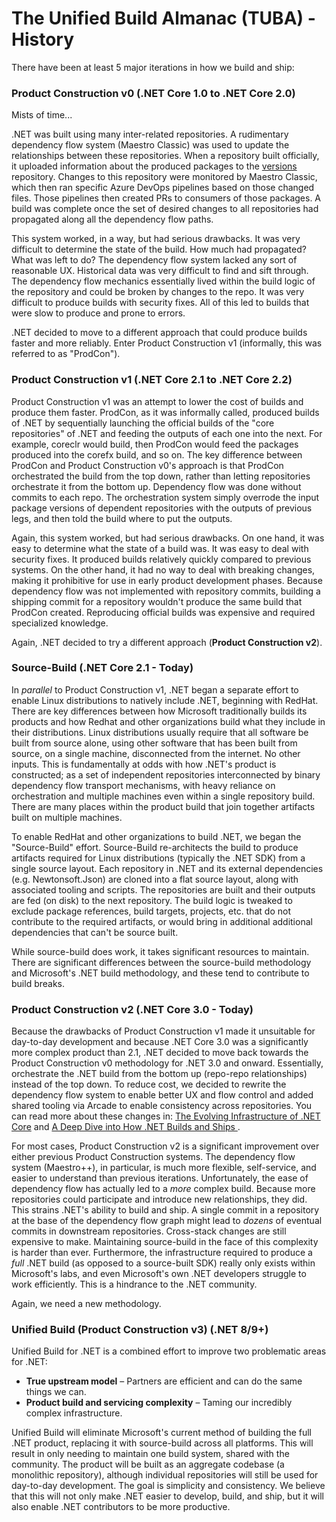 # The Unified Build Almanac (TUBA) - History

There have been at least 5 major iterations in how we build and ship:

### **Product Construction v0 (.NET Core 1.0 to .NET Core 2.0)**

Mists of time...

.NET was built using many inter-related repositories. A rudimentary dependency flow system (Maestro Classic) was used to update the relationships between these repositories. When a repository built officially, it uploaded information about the produced packages to the [versions](https://github.com/dotnet/versions) repository. Changes to this repository were monitored by Maestro Classic, which then ran specific Azure DevOps pipelines based on those changed files. Those pipelines then created PRs to consumers of those packages. A build was complete once the set of desired changes to all repositories had propagated along all the dependency flow paths.

This system worked, in a way, but had serious drawbacks. It was very difficult to determine the state of the build. How much had propagated? What was left to do? The dependency flow system lacked any sort of reasonable UX. Historical data was very difficult to find and sift through. The dependency flow mechanics essentially lived within the build logic of the repository and could be broken by changes to the repo. It was very difficult to produce builds with security fixes. All of this led to builds that were slow to produce and prone to errors.

.NET decided to move to a different approach that could produce builds faster and more reliably. Enter Product Construction v1 (informally, this was referred to as "ProdCon").

### **Product Construction v1 (.NET Core 2.1 to .NET Core 2.2)**

Product Construction v1 was an attempt to lower the cost of builds and produce them faster. ProdCon, as it was informally called, produced builds of .NET by sequentially launching the official builds of the "core repositories" of .NET and feeding the outputs of each one into the next. For example, coreclr would build, then ProdCon would feed the packages produced into the corefx build, and so on. The key difference between ProdCon and Product Construction v0's approach is that ProdCon orchestrated the build from the top down, rather than letting repositories orchestrate it from the bottom up. Dependency flow was done without commits to each repo. The orchestration system simply overrode the input package versions of dependent repositories with the outputs of previous legs, and then told the build where to put the outputs.

Again, this system worked, but had serious drawbacks. On one hand, it was easy to determine what the state of a build was. It was easy to deal with security fixes. It produced builds relatively quickly compared to previous systems. On the other hand, it had no way to deal with breaking changes, making it prohibitive for use in early product development phases. Because dependency flow was not implemented with repository commits, building a shipping commit for a repository wouldn't produce the same build that ProdCon created. Reproducing official builds was expensive and required specialized knowledge.

Again, .NET decided to try a different approach (**Product Construction v2**).

### **Source-Build (.NET Core 2.1 - Today)**

In *parallel* to Product Construction v1, .NET began a separate effort to enable Linux distributions to natively include .NET, beginning with RedHat. There are key differences between how Microsoft traditionally builds its products and how Redhat and other organizations build what they include in their distributions. Linux distributions usually require that all software be built from source alone, using other software that has been built from source, on a single machine, disconnected from the internet. No other inputs. This is fundamentally at odds with how .NET's product is constructed; as a set of independent repositories interconnected by binary dependency flow transport mechanisms, with heavy reliance on orchestration and multiple machines even within a single repository build. There are many places within the product build that join together artifacts built on multiple machines.

To enable RedHat and other organizations to build .NET, we began the "Source-Build" effort. Source-Build re-architects the build to produce artifacts required for Linux distributions (typically the .NET SDK) from a single source layout. Each repository in .NET and its external dependencies (e.g. Newtonsoft.Json) are cloned into a flat source layout, along with associated tooling and scripts. The repositories are built and their outputs are fed (on disk) to the next repository. The build logic is tweaked to exclude package references, build targets, projects, etc. that do not contribute to the required artifacts, or would bring in additional additional dependencies that can't be source built.

While source-build does work, it takes significant resources to maintain. There are significant differences between the source-build methodology and Microsoft's .NET build methodology, and these tend to contribute to build breaks.

### **Product Construction v2 (.NET Core 3.0 - Today)**

Because the drawbacks of Product Construction v1 made it unsuitable for day-to-day development and because .NET Core 3.0 was a significantly more complex product than 2.1, .NET decided to move back towards the Product Construction v0 methodology for .NET 3.0 and onward. Essentially, orchestrate the .NET build from the bottom up (repo-repo relationships) instead of the top down. To reduce cost, we decided to rewrite the dependency flow system to enable better UX and flow control and added shared tooling via Arcade to enable consistency across repositories. You can read more about these changes in: [The Evolving Infrastructure of .NET Core](https://devblogs.microsoft.com/dotnet/the-evolving-infrastructure-of-net-core/) and [A Deep Dive into How .NET Builds and Ships
](https://devblogs.microsoft.com/dotnet/a-deep-dive-into-how-net-builds-and-ships/).

For most cases, Product Construction v2 is a significant improvement over either previous Product Construction systems. The dependency flow system (Maestro++), in particular, is much more flexible, self-service, and easier to understand than previous iterations. Unfortunately, the ease of dependency flow has actually led to a *more* complex build. Because more repositories could participate and introduce new relationships, they did. This strains .NET's ability to build and ship. A single commit in a repository at the base of the dependency flow graph might lead to *dozens* of eventual commits in downstream repositories. Cross-stack changes are still expensive to make. Maintaining source-build in the face of this complexity is harder than ever. Furthermore, the infrastructure required to produce a *full* .NET build (as opposed to a source-built SDK) really only exists within Microsoft's labs, and even Microsoft's own .NET developers struggle to work efficiently. This is a hindrance to the .NET community.

Again, we need a new methodology.

### **Unified Build (Product Construction v3) (.NET 8/9+)**

Unified Build for .NET is a combined effort to improve two problematic areas for .NET:

- **True upstream model** – Partners are efficient and can do the same things we can.
- **Product build and servicing complexity** – Taming our incredibly complex infrastructure.

Unified Build will eliminate Microsoft's current method of building the full .NET product, replacing it with source-build across all platforms. This will result in only needing to maintain one build system, shared with the community. The product will be built as an aggregate codebase (a monolithic repository), although individual repositories will still be used for day-to-day development. The goal is simplicity and consistency. We believe that this will not only make .NET easier to develop, build, and ship, but it will also enable .NET contributors to be more productive.